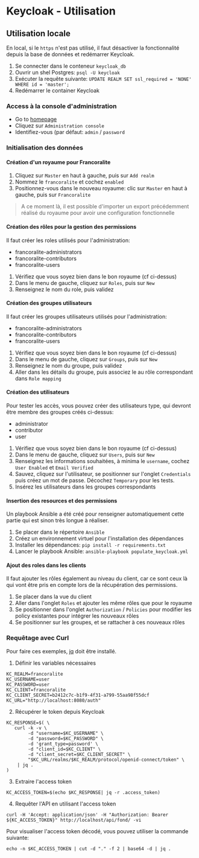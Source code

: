# Keycloak - Utilisation


## Utilisation locale

En local, si le `https` n'est pas utilisé, il faut désactiver la fonctionnalité depuis la base de données et redémarrer Keycloak.

1. Se connecter dans le conteneur `keycloak_db`
2. Ouvrir un shel Postgres: `psql -U keycloak`
3. Exécuter la requête suivante: `UPDATE REALM SET ssl_required = 'NONE' WHERE id = 'master';`
4. Redémarrer le container Keycloak


### Access à la console d'administration

* Go to [homepage](http://localhost:8080/auth/)
* Cliquez sur `Administration console`
* Identifiez-vous (par défaut: `admin` / `password`


### Initialisation des données

#### Création d'un royaume pour Francoralite

1. Cliquez sur `Master` en haut à gauche, puis sur `Add realm`
2. Nommez le `francoralite` et cochez `enabled`
3. Positionnez-vous dans le nouveau royaume: clic sur `Master` en haut à gauche, puis sur `Francoralite`

> A ce moment là, il est possible d'importer un export précédemment réalisé du royaume pour avoir une configuration fonctionnelle

#### Création des rôles pour la gestion des permissions

Il faut créer les roles utilisés pour l'administration:
* francoralite-administrators
* francoralite-contributors
* francoralite-users

1. Vérifiez que vous soyez bien dans le bon royaume (cf ci-dessus)
2. Dans le menu de gauche, cliquez sur `Roles`, puis sur `New`
3. Renseignez le nom du role, puis validez

#### Création des groupes utilisateurs

Il faut créer les groupes utilisateurs utilisés pour l'administration:
* francoralite-administrators
* francoralite-contributors
* francoralite-users

1. Vérifiez que vous soyez bien dans le bon royaume (cf ci-dessus)
2. Dans le menu de gauche, cliquez sur `Groups`, puis sur `New`
3. Renseignez le nom du groupe, puis validez
4. Aller dans les détails du groupe, puis associez le au rôle correspondant dans `Role mapping`

#### Création des utilisateurs

Pour tester les accès, vous pouvez créer des utilisateurs type, qui devront être membre des groupes créés ci-dessus:
* administrator
* contributor
* user

1. Vérifiez que vous soyez bien dans le bon royaume (cf ci-dessus)
2. Dans le menu de gauche, cliquez sur `Users`, puis sur `New`
3. Renseignez les informations souhaitées, à minima le `username`, cochez `User Enabled` et `Email Verified`
4. Sauvez, cliquez sur l'utilisateur, se positionner sur l'onglet `Credentials` puis créez un mot de passe. Décochez `Temporary` pour les tests.
5. Insérez les utilisateurs dans les groupes correspondants

#### Insertion des resources et des permissions

Un playbook Ansible a été créé pour renseigner automatiquement cette partie qui est sinon très longue à réaliser.

1. Se placer dans le répertoire `Ansible`
2. Créez un environnement virtuel pour l'installation des dépendances
3. Installer les dépendances: `pip install -r requirements.txt`
4. Lancer le playbook Ansible: `ansible-playbook populate_keycloak.yml`

#### Ajout des roles dans les clients

Il faut ajouter les rôles également au niveau du client, car ce sont ceux là qui vont être pris en compte lors de la récupération des permissions.

1. Se placer dans la vue du client
2. Aller dans l'onglet `Roles` et ajouter les même rôles que pour le royaume
3. Se positionner dans l'onglet `Authorization` / `Policies` pour modifier les policy existantes pour intégrer les nouveaux rôles
4. Se positionner sur les groupes, et se rattacher à ces nouveaux rôles

### Requêtage avec Curl

Pour faire ces exemples, [jq](https://github.com/stedolan/jq) doit être installé.

1. Définir les variables nécessaires
```
KC_REALM=francoralite
KC_USERNAME=user
KC_PASSWORD=user
KC_CLIENT=francoralite
KC_CLIENT_SECRET=b2412c7c-b1f9-4f31-a799-55aa98f55dcf
KC_URL="http://localhost:8080/auth"
```

2. Récupérer le token depuis Keycloak
```
KC_RESPONSE=$( \
   curl -k -v \
        -d "username=$KC_USERNAME" \
        -d "password=$KC_PASSWORD" \
        -d 'grant_type=password' \
        -d "client_id=$KC_CLIENT" \
        -d "client_secret=$KC_CLIENT_SECRET" \
        "$KC_URL/realms/$KC_REALM/protocol/openid-connect/token" \
    | jq .
)
```

3. Extraire l'access token
```
KC_ACCESS_TOKEN=$(echo $KC_RESPONSE| jq -r .access_token)
```

4. Requêter l'API en utilisant l'access token
```
curl -H 'Accept: application/json' -H "Authorization: Bearer ${KC_ACCESS_TOKEN}" http://localhost/api/fond/ -vi
```

Pour visualiser l'access token décodé, vous pouvez utiliser la commande suivante:
```
echo -n $KC_ACCESS_TOKEN | cut -d "." -f 2 | base64 -d | jq .
```
